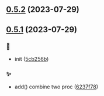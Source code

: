 ## [0.5.2](https://github.com/kongnet/turtle/compare/v0.5.1...v0.5.2) (2023-07-29)




## [0.5.1](https://github.com/kongnet/turtle/compare/5cb256bfb0b2f3998cbac5b00887f05a5b967e7d...v0.5.1) (2023-07-29)


### :art:

* init ([5cb256b](https://github.com/kongnet/turtle/commit/5cb256bfb0b2f3998cbac5b00887f05a5b967e7d))

### :sparkles:

* add() combine two proc ([6237f78](https://github.com/kongnet/turtle/commit/6237f787f84f7c085541f7614d9abff2c73efddb))



